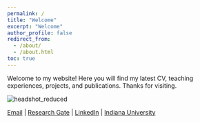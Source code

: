 ```yaml
---
permalink: /
title: "Welcome"
excerpt: "Welcome"
author_profile: false
redirect_from: 
  - /about/
  - /about.html
toc: true
---
```


Welcome to my website! Here you will find my latest CV, teaching experiences, projects, and publications. Thanks for visiting. 

![headshot_reduced](https://user-images.githubusercontent.com/120326574/207197736-0bb89f4b-4871-4027-9138-55f3660fd660.jpg)

[Email](mailto:caramode@iu.edu) | [Research Gate](https://www.researchgate.net/profile/Caroline-Amodeo-Williams) | [LinkedIn](https://www.linkedin.com/in/carolineamodeo/) | [Indiana University](https://spanport.indiana.edu/about/graduate-students/amodeo-williams-caroline.html)
